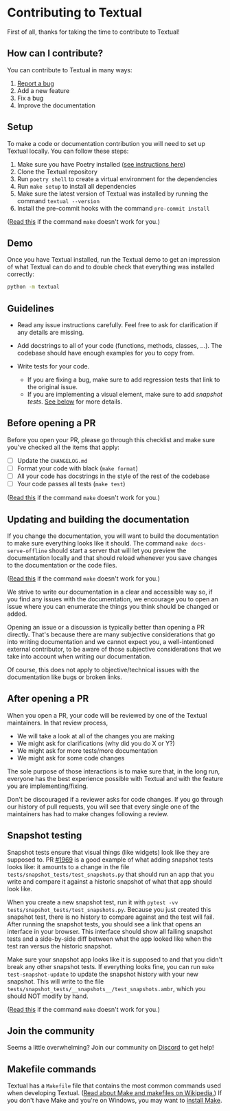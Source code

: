 # Contributing to Textual

First of all, thanks for taking the time to contribute to Textual!

## How can I contribute?

You can contribute to Textual in many ways:

 1. [Report a bug](https://github.com/textualize/textual/issues/new?title=%5BBUG%5D%20short%20bug%20description&template=bug_report.md)
 2. Add a new feature
 3. Fix a bug
 4. Improve the documentation


## Setup

To make a code or documentation contribution you will need to set up Textual locally.
You can follow these steps:

 1. Make sure you have Poetry installed ([see instructions here](https://python-poetry.org))
 2. Clone the Textual repository
 3. Run `poetry shell` to create a virtual environment for the dependencies
 4. Run `make setup` to install all dependencies
 5. Make sure the latest version of Textual was installed by running the command `textual --version`
 6. Install the pre-commit hooks with the command `pre-commit install`

([Read this](#makefile-commands) if the command `make` doesn't work for you.)

## Demo

Once you have Textual installed, run the Textual demo to get an impression of what Textual can do and to double check that everything was installed correctly:

```bash
python -m textual
```

## Guidelines

- Read any issue instructions carefully. Feel free to ask for clarification if any details are missing.

- Add docstrings to all of your code (functions, methods, classes, ...). The codebase should have enough examples for you to copy from.

- Write tests for your code.
  - If you are fixing a bug, make sure to add regression tests that link to the original issue.
  - If you are implementing a visual element, make sure to add _snapshot tests_. [See below](#snapshot-testing) for more details.

## Before opening a PR

Before you open your PR, please go through this checklist and make sure you've checked all the items that apply:

 - [ ] Update the `CHANGELOG.md`
 - [ ] Format your code with black (`make format`)
 - [ ] All your code has docstrings in the style of the rest of the codebase
 - [ ] Your code passes all tests (`make test`)

([Read this](#makefile-commands) if the command `make` doesn't work for you.)

## Updating and building the documentation

If you change the documentation, you will want to build the documentation to make sure everything looks like it should.
The command `make docs-serve-offline` should start a server that will let you preview the documentation locally and that should reload whenever you save changes to the documentation or the code files.

([Read this](#makefile-commands) if the command `make` doesn't work for you.)

We strive to write our documentation in a clear and accessible way so, if you find any issues with the documentation, we encourage you to open an issue where you can enumerate the things you think should be changed or added.

Opening an issue or a discussion is typically better than opening a PR directly.
That's because there are many subjective considerations that go into writing documentation and we cannot expect you, a well-intentioned external contributor, to be aware of those subjective considerations that we take into account when writing our documentation.

Of course, this does not apply to objective/technical issues with the documentation like bugs or broken links.

## After opening a PR

When you open a PR, your code will be reviewed by one of the Textual maintainers.
In that review process,

- We will take a look at all of the changes you are making
- We might ask for clarifications (why did you do X or Y?)
- We might ask for more tests/more documentation
- We might ask for some code changes

The sole purpose of those interactions is to make sure that, in the long run, everyone has the best experience possible with Textual and with the feature you are implementing/fixing.

Don't be discouraged if a reviewer asks for code changes.
If you go through our history of pull requests, you will see that every single one of the maintainers has had to make changes following a review.

## Snapshot testing

Snapshot tests ensure that visual things (like widgets) look like they are supposed to.
PR [#1969](https://github.com/Textualize/textual/pull/1969) is a good example of what adding snapshot tests looks like: it amounts to a change in the file `tests/snapshot_tests/test_snapshots.py` that should run an app that you write and compare it against a historic snapshot of what that app should look like.

When you create a new snapshot test, run it with `pytest -vv tests/snapshot_tests/test_snapshots.py`.
Because you just created this snapshot test, there is no history to compare against and the test will fail.
After running the snapshot tests, you should see a link that opens an interface in your browser.
This interface should show all failing snapshot tests and a side-by-side diff between what the app looked like when the test ran versus the historic snapshot.

Make sure your snapshot app looks like it is supposed to and that you didn't break any other snapshot tests.
If everything looks fine, you can run `make test-snapshot-update` to update the snapshot history with your new snapshot.
This will write to the file `tests/snapshot_tests/__snapshots__/test_snapshots.ambr`, which you should NOT modify by hand.

([Read this](#makefile-commands) if the command `make` doesn't work for you.)

## Join the community

Seems a little overwhelming?
Join our community on [Discord](https://discord.gg/Enf6Z3qhVr) to get help!

## Makefile commands

Textual has a `Makefile` file that contains the most common commands used when developing Textual.
([Read about Make and makefiles on Wikipedia.](https://en.wikipedia.org/wiki/Make_(software)))
If you don't have Make and you're on Windows, you may want to [install Make](https://stackoverflow.com/q/32127524/2828287).
